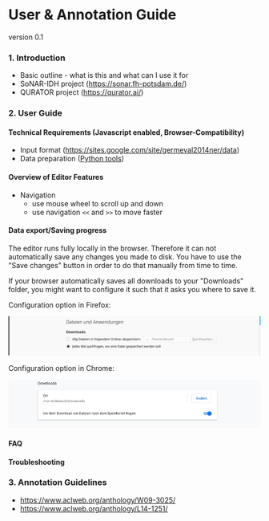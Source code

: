 # User & Annotation Guide
version 0.1

### 1. Introduction
* Basic outline - what is this and what can I use it for
* SoNAR-IDH project (https://sonar.fh-potsdam.de/)
* QURATOR project (https://qurator.ai/)

### 2. User Guide
#### Technical Requirements (Javascript enabled, Browser-Compatibility)
* Input format (https://sites.google.com/site/germeval2014ner/data)
* Data preparation ([Python tools](https://github.com/cneud/ner.edith/tree/master/tools))
#### Overview of Editor Features
  * Navigation
    * use mouse wheel to scroll up and down
    * use navigation `<<` and `>>` to move faster
#### Data export/Saving progress
  The editor runs fully locally in the browser. Therefore it can not automatically save any changes you made to disk. You have to use the "Save changes" button in order to do that manually from time to time.

  If your browser automatically saves all downloads to your "Downloads" folder, you might want to configure it such that it asks you where to save it.

  Configuration option in Firefox:

![Screenshot](./../.screenshots/firefox.png)

Configuration option in Chrome:

![Screenshot](./../.screenshots/chrome.png)
#### FAQ
#### Troubleshooting

### 3. Annotation Guidelines
* https://www.aclweb.org/anthology/W09-3025/
* https://www.aclweb.org/anthology/L14-1251/
